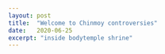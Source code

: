 ```yaml
---
layout: post
title:  "Welcome to Chinmoy controversies"
date:   2020-06-25
excerpt: "inside bodytemple shrine"
---
```

